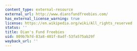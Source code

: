 ```yaml
---
content_type: external-resource
external_url: http://www.diansfundfreebies.com/
has_external_license_warning: true
license: https://en.wikipedia.org/wiki/All_rights_reserved
status: ''
title: Dian's Fund Freebies
uid: 809b7b7d-83a8-401f-8adf-53fa575ab29f
wayback_url: ''
---
```

